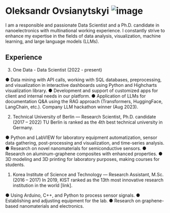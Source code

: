 # Oleksandr Ovsianytskyi ![image](https://github.com/PersonalRec/PersonalRec/assets/45102782/fbbf31a0-a263-4432-a5a4-54d99aaaeb77)


I am a responsible and passionate Data Scientist and a Ph.D. candidate in nanoelectronics with multinational working experience. I constantly strive to enhance my expertise in the fields of data analysis, visualization, machine learning, and large language models (LLMs).


## Experience
3. One Data - Data Scientist (2022 - present)
   
●	Data mining with API calls, working with SQL databases, preprocessing, and visualization in interactive dashboards using Python and Highcharts visualization library. 
●	Development and support of customized apps for client and internal needs in our platform.
●	Application of LLMs for documentation Q&A using the RAG approach (Transformers, HuggingFace, LangChain, etc.). Company LLM hackathon winner (Aug 2023).

2. Technical University of Berlin — Research Scientist, Ph.D. candidate (2017 – 2022)
TU Berlin is ranked as the 4th best technical university in Germany.

●	Python and LabVIEW for laboratory equipment automatization, sensor data gathering, post-processing and visualization, and time-series analysis. 
●	Research on novel nanomaterials for semiconductive sensors.
●	Research on aluminum-graphene composites with enhanced properties.
●	3D modeling and 3D printing for laboratory purposes, making courses for students.

1. Korea Institute of Science and Technology — Research Assistant, M.Sc. (2016 – 2017)
In 2019, KIST ranked as the 13th most innovative research institution in the world [link].

●	Using Arduino, C++, and Python to process sensor signals.
●	Establishing and adjusting equipment for the lab.
●	Research on graphene-based nanomaterials and electronics.







